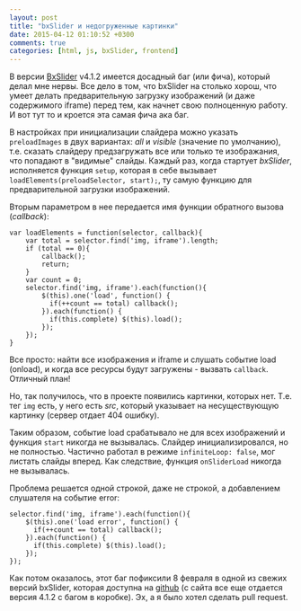 ```yaml
---
layout: post
title: "bxSlider и недогруженные картинки"
date: 2015-04-12 01:10:52 +0300
comments: true
categories: [html, js, bxSlider, frontend]
---
```

В версии [BxSlider](http://bxslider.com/options) v4.1.2 имеется досадный баг (или фича), который делал мне нервы. Все дело в том, что bxSlider на столько хорош, что умеет делать предварительную загрузку изображений (и даже содержимого iframe) перед тем, как начнет свою полноценную работу. И вот тут то и кроется эта самая фича ака баг.
<!-- more -->

В настройках при инициализации слайдера можно указать ```preloadImages``` в двух вариантах: *all* и *visible* (значение по умолчанию), т.е. сказать слайдеру предзагружать все или только те изображания, что попадают в "видимые" слайды.
Каждый раз, когда стартует *bxSlider*, исполняется функция ```setup```, которая в себе вызывает ```loadElements(preloadSelector, start);```, ту самую функцию для предварительной загрузки изображений.

Вторым параметром в нее передается имя функции обратного вызова (*callback*):
```
var loadElements = function(selector, callback){
    var total = selector.find('img, iframe').length;
    if (total == 0){
        callback();
        return;
    }
    var count = 0;
    selector.find('img, iframe').each(function(){
        $(this).one('load', function() {
          if(++count == total) callback();
        }).each(function() {
          if(this.complete) $(this).load();
        });
    });
}
```

Все просто: найти все изображения и iframe и слушать событие load (onload), и когда все ресурсы будут загружены - вызвать ```callback```. Отличный план!

Но, так получилось, что в проекте появились картинки, которых нет. Т.е. тег ```img``` есть, у него есть *src*, который указывает на несуществующую картинку (сервер отдает 404 ошибку).

Таким образом, событие load срабатывало не для всех изображений и функция ```start``` никогда не вызывалась. Слайдер инициализировался, но не полностью. Частично работал в режиме ```infiniteLoop: false```, мог листать слайды вперед. Как следствие, функция ```onSliderLoad``` никогда не вызывалась.

Проблема решается одной строкой, даже не строкой, а добавлением слушателя на событие error:
```
selector.find('img, iframe').each(function(){
    $(this).one('load error', function() {
      if(++count == total) callback();
    }).each(function() {
      if(this.complete) $(this).load();
    });
});
```

Как потом оказалось, этот баг пофиксили 8 февраля в одной из свежих версий bxSlider, которая доступна на [github](https://github.com/stevenwanderski/bxslider-4/commit/fc90b1270fabe551234dbc1deb5b17f279ae4e02) (с сайта все еще отдается версия 4.1.2 с багом в коробке). Эх, а я было хотел сделать pull request.